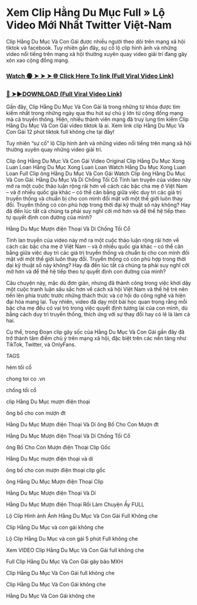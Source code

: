 # Xem Clip Hằng Du Mục Full » Lộ Video Mới Nhất Twitter Việt-Nam

Clip Hằng Du Mục Và Con Gái được nhiều người theo dõi trên mạng xã hội tiktok và facebook. Tuy nhiên gần đây, sự cố lộ clip hình ảnh và những video nổi tiếng trên mạng xã hội thường xuyên quay video giải trí đang gây xôn xao cộng đồng mạng.


### [Watch 🟢 ➤ ➤ ➤ 🌐 Click Here To link (Full Viral Video Link)](https://cinesky.today/clip-hang-du-muc-video/)

### [🔴 ➤►DOWNLOAD (Full Viral Video Link)](https://cinesky.today/clip-hang-du-muc-video/)

Gần đây, Clip Hằng Du Mục Và Con Gái là trong những từ khóa được tìm kiếm nhất trong những ngày qua thu hút sự chú ý lớn từ cộng đồng mạng mà cả truyền thông. Hiện, nhiều thành viên mạng đã truy lung tìm kiếm Clip Hằng Du Mục Và Con Gái video tiktok là ai. Xem link clip Hằng Du Mục Và Con Gái 12 phút tiktok full không che tại đây!

Tuy nhiên “sự cố” lộ Clip hình ảnh và những video nổi tiếng trên mạng xã hội thường xuyên quay những video giải trí.

Clip ông Hằng Du Mục Và Con Gái Video Original Clip Hằng Du Mục Xong Luan Loan Hằng Du Mục Xong Luan Loan Watch Hằng Du Mục Xong Luan Loan Full Clip ông Hằng Du Mục Và Con Gái Watch Clip ông Hằng Du Mục Và Con Gái. Hằng Du Mục Và Dí Chống Tối Cổ Tính lan truyền của video này mở ra một cuộc thảo luận rộng rãi hơn về cách các bậc cha mẹ ở Việt Nam – và ở nhiều quốc gia khác – có thể cân bằng giữa việc duy trì các giá trị truyền thống và chuẩn bị cho con mình đối mặt với một thế giới luôn thay đổi. Truyền thống có còn phù hợp trong thời đại kỹ thuật số này không? Hay đã đến lúc tất cả chúng ta phải suy nghĩ cởi mở hơn và để thế hệ tiếp theo tự quyết định con đường của mình?

Hằng Du Mục Mượn điện Thoại Và Dí Chống Tối Cổ

Tính lan truyền của video này mở ra một cuộc thảo luận rộng rãi hơn về cách các bậc cha mẹ ở Việt Nam – và ở nhiều quốc gia khác – có thể cân bằng giữa việc duy trì các giá trị truyền thống và chuẩn bị cho con mình đối mặt với một thế giới luôn thay đổi. Truyền thống có còn phù hợp trong thời đại kỹ thuật số này không? Hay đã đến lúc tất cả chúng ta phải suy nghĩ cởi mở hơn và để thế hệ tiếp theo tự quyết định con đường của mình?

Câu chuyện này, mặc dù đơn giản, nhưng đã thành công trong việc khơi dậy một cuộc tranh luận sâu sắc hơn về cách xã hội Việt Nam và thế hệ trẻ nên tiến lên phía trước trước những thách thức và cơ hội do công nghệ và hiện đại hóa mang lại. Tuy nhiên, video đã dạy một bài học quan trọng rằng mỗi bậc cha mẹ đều có vai trò trong việc quyết định tương lai của con mình, dù bằng cách duy trì truyền thống, thích ứng với sự thay đổi hay có lẽ là làm cả hai.

Cụ thể, trong Đoạn clip gây sốc của Hằng Du Mục Và Con Gái gần đây đã trở thành tâm điểm chú ý trên mạng xã hội, đặc biệt trên các nền tảng như TikTok, Twitter, và OnlyFans.

TAGS

hẻm tối cổ

chong toi co .vn

chống tối cổ

clip Hằng Du Mục mượn điện thoại

ông bố cho con mượn đt

Hằng Du Mục Mượn điện Thoại Và Dí ông Bố Cho Con Mượn đt

Hằng Du Mục Mượn điện Thoại Và Dí Chống Tối Cổ

ông Bố Cho Con Mượn điện Thoại Clip Gốc

Hằng Du Mục mượn điện thoại và dí

ông bố cho con mượn điện thoại clip gốc

ông Hằng Du Mục Mượn điện Thoại Clip

Hằng Du Mục Mượn điện Thoại Và Dí

Hằng Du Mục Mượn điện Thoại Rồi Làm Chuyện Ấy FULL

Lộ Clip Hình ảnh Ánh Hằng Du Mục Và Con Gái Full Không che

Clip Hằng Du Mục và con gái không che

Lộ Clip Hằng Du Mục và con gái 5 phút Full không che

Xem VIDEO Clip Hằng Du Mục Và Con Gái full không che

Full Clip Hằng Du Mục Và Con Gái gây bão MXH

Clip Hằng Du Mục Và Con Gái full không che

Clip Hằng Du Mục Và Con Gái không che

Hằng Du Mục Và Con Gái không che
